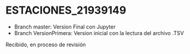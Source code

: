 # ESTACIONES_21939149
 - Branch master: Version Final con Jupyter
 - Branch VersionPrimera: Version inicial con la lectura del archivo .TSV

Recibido, en proceso de revisión 
